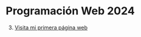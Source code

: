 # Programación Web 2024


3.  [Visita mi primera página web](./03_listas_multimedia_tablas/mi%20primera%20pagina%20web.html)

